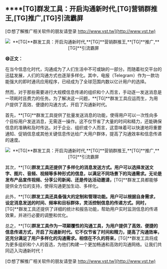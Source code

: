 ## ****[TG]**群发工具：开启沟通新时代,**[TG]**营销群推王,**[TG]**推广,**[TG]**引流霸屏**

[😍想了解推广相关软件的朋友请登录 http://www.vst.tw](http://www.vst.tw)

 <center><img src="https://vst.tw/MP4/tuiguang/png/8.png" alt="**[TG]**群发工具：开启沟通新时代,**[TG]**营销群推王,**[TG]**推广,**[TG]**引流霸屏"></center>

**😄正文：**

在当今信息化时代，沟通成为了人们生活中不可或缺的一部分。而随着社交平台的迅猛发展，人们的沟通方式也逐渐多样化。其中，电报（Telegram）作为一款功能强大的即时通讯应用程序，已经成为了全球范围内数以亿计用户的选择。

然而，对于那些需要进行大规模信息传递的组织和个人而言，手动逐一发送消息是一项耗时且费力的任务。为了解决这一问题，**[TG]**群发工具应运而生，为用户提供了高效、便捷的沟通方式，开启了沟通新时代。

首先，**[TG]**群发工具提供了批量发送消息的功能，使得用户可以一次性向多个目标用户发送消息，无需逐一操作。这不仅节省了大量的时间和精力，还能确保信息的准确和及时传达。对于企业、组织或个人而言，这意味着可以快速地将重要通知、促销信息或其他关键信息传达给广大用户群体，提高了沟通效率和信息传递的速度。

 <center><img src="https://vst.tw/MP4/tuiguang/png/6.png" alt="**[TG]**群发工具：开启沟通新时代,**[TG]**营销群推王,**[TG]**推广,**[TG]**引流霸屏"></center>

其次，**[TG]**群发工具还提供了多样化的消息发送方式。用户可以选择发送文字、图片、音频、视频等多种形式的信息，以满足不同场景下的沟通需求。无论是发布产品宣传视频、分享公司新闻、还是传达活动邀请，**[TG]**群发工具都能够提供全方位的支持，使得沟通更加生动、多样化。

此外，**[TG]**群发工具还具备强大的定制和管理功能。用户可以根据自身需求，设定消息发送的时间、频率和目标群体，灵活控制信息的传递方式。同时，**[TG]**群发工具还提供了详细的统计和报告功能，帮助用户实时监测信息的传递效果，并进行必要的调整和优化。

总之，**[TG]**群发工具作为一项颠覆性的沟通工具，为用户提供了高效、便捷的信息传递方式，开启了沟通新时代。它不仅节省了时间和精力，提高了沟通效率，还充分满足了用户多样化的沟通需求。相信在不久的将来，**[TG]**群发工具将成为更多组织和个人的首选，为他们构建一个更加畅通和高效的沟通网络。让我们共同迈入沟通新时代！

[😍想了解推广相关软件的朋友请登录 http://www.vst.tw](http://www.vst.tw)



